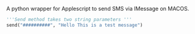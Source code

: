 A python wrapper for Applescript to send SMS via IMessage on MACOS.

```python
'''Send method takes two string parameters '''
send("##########", "Hello This is a test message")
```

